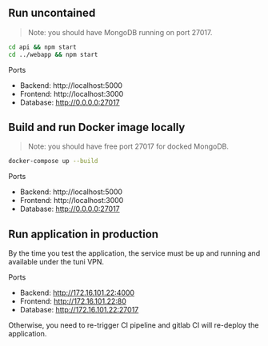 ## Run uncontained
>Note: you should have MongoDB running on port 27017.
```bash
cd api && npm start
cd ../webapp && npm start
```

Ports
* Backend: http://localhost:5000
* Frontend: http://localhost:3000
* Database: http://0.0.0.0:27017

## Build and run Docker image locally
>Note: you should have free port 27017 for docked MongoDB.

```bash
docker-compose up --build
```

Ports
* Backend: http://localhost:5000
* Frontend: http://localhost:3000
* Database: http://0.0.0.0:27017

## Run application in production
By the time you test the application, the service must be up and running and available under the tuni VPN.

Ports
* Backend: http://172.16.101.22:4000
* Frontend: http://172.16.101.22:80
* Database: http://172.16.101.22:27017

Otherwise, you need to re-trigger CI pipeline and gitlab CI will re-deploy the application.
